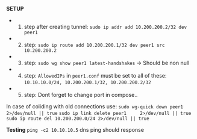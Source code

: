 **SETUP**
- 1. step after creating tunnel: `sudo ip addr add 10.200.200.2/32 dev peer1`
- 2. step: `sudo ip route add 10.200.200.1/32 dev peer1 src 10.200.200.2`
- 3. step: `sudo wg show peer1 latest-handshakes` -> Should be non null
- 4. step: `AllowedIPs` in `peer1.conf` must be set to all of these: `10.10.10.0/24, 10.200.200.1/32, 10.200.200.2/32`
- 5. step: Dont forget to change port in compose..

In case of coliding with old connections use:
`sudo wg-quick down peer1 2>/dev/null || true`
`sudo ip link delete peer1     2>/dev/null || true`
`sudo ip route del 10.200.200.0/24 2>/dev/null || true`

**Testing** 
`ping -c2 10.10.10.5` dns ping should response